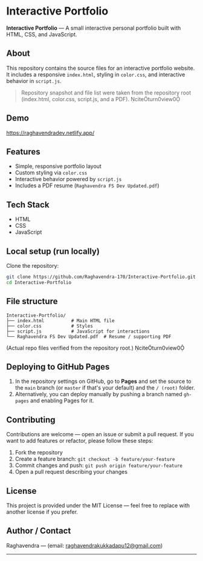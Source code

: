 # Interactive Portfolio

**Interactive Portfolio** — A small interactive personal portfolio built with HTML, CSS, and JavaScript.

## About

This repository contains the source files for an interactive portfolio website. It includes a responsive `index.html`, styling in `color.css`, and interactive behavior in `script.js`.

> Repository snapshot and file list were taken from the repository root (index.html, color.css, script.js, and a PDF). citeturn0view0

## Demo

https://raghavendradev.netlify.app/

## Features

* Simple, responsive portfolio layout
* Custom styling via `color.css`
* Interactive behavior powered by `script.js`
* Includes a PDF resume (`Raghavendra FS Dev Updated.pdf`)

## Tech Stack

* HTML
* CSS
* JavaScript

## Local setup (run locally)

Clone the repository:

```bash
git clone https://github.com/Raghavendra-170/Interactive-Portfolio.git
cd Interactive-Portfolio
```

## File structure

```
Interactive-Portfolio/
├── index.html          # Main HTML file
├── color.css           # Styles
├── script.js           # JavaScript for interactions
└── Raghavendra FS Dev Updated.pdf  # Resume / supporting PDF
```

(Actual repo files verified from the repository root.) citeturn0view0

## Deploying to GitHub Pages

1. In the repository settings on GitHub, go to **Pages** and set the source to the `main` branch (or `master` if that's your default) and the `/ (root)` folder.
2. Alternatively, you can deploy manually by pushing a branch named `gh-pages` and enabling Pages for it.

## Contributing

Contributions are welcome — open an issue or submit a pull request. If you want to add features or refactor, please follow these steps:

1. Fork the repository
2. Create a feature branch: `git checkout -b feature/your-feature`
3. Commit changes and push: `git push origin feature/your-feature`
4. Open a pull request describing your changes

## License

This project is provided under the MIT License — feel free to replace with another license if you prefer.

## Author / Contact

Raghavendra — (email: [raghavendrakukkadapu12@gmail.com](mailto:raghavendrakukkadapu12@gmail.com))

---


